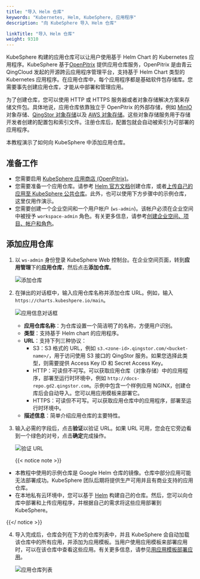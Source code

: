 ```yaml
---
title: "导入 Helm 仓库"
keywords: "Kubernetes, Helm, KubeSphere, 应用程序"
description: "向 KubeSphere 导入 Helm 仓库"

linkTitle: "导入 Helm 仓库"
weight: 9310
---
```


KubeSphere 构建的应用仓库可以让用户使用基于 Helm Chart 的 Kubernetes 应用程序。KubeSphere 基于[OpenPitrix](https://github.com/openpitrix/openpitrix) 提供应用仓库服务，OpenPitrix 是由青云QingCloud 发起的开源跨云应用程序管理平台，支持基于 Helm Chart 类型的 Kubernetes 应用程序。在应用仓库中，每个应用程序都是基础软件包存储库。您需要事先创建应用仓库，才能从中部署和管理应用。

为了创建仓库，您可以使用 HTTP 或 HTTPS 服务器或者对象存储解决方案来存储文件包。具体地说，应用仓库依靠独立于 OpenPitrix 的外部存储，例如 [MinIO](https://min.io/) 对象存储、[QingStor 对象存储](https://github.com/qingstor)以及 [AWS 对象存储](https://aws.amazon.com/cn/what-is-cloud-object-storage/)。这些对象存储服务用于存储开发者创建的配置包和索引文件。注册仓库后，配置包就会自动被索引为可部署的应用程序。

本教程演示了如何向 KubeSphere 中添加应用仓库。

## 准备工作

- 您需要启用 [KubeSphere 应用商店 (OpenPitrix)](../../../pluggable-components/app-store/)。
- 您需要准备一个应用仓库。请参考 [Helm 官方文档](https://v2.helm.sh/docs/developing_charts/#the-chart-repository-guide)创建仓库，或者[上传自己的应用至 KubeSphere 公共仓库](../../../workspace-administration/app-repository/upload-app-to-public-repository/)。此外，也可以使用下方步骤中的示例仓库，这里仅用作演示。
- 您需要创建一个企业空间和一个用户帐户 (`ws-admin`)。该帐户必须在企业空间中被授予 `workspace-admin` 角色。有关更多信息，请参考[创建企业空间、项目、帐户和角色](../../../quick-start/create-workspace-and-project/)。

## 添加应用仓库

1. 以 `ws-admin` 身份登录 KubeSphere Web 控制台。在企业空间页面，转到**应用管理**下的**应用仓库**，然后点击**添加仓库**。

    ![添加仓库](/images/docs/zh-cn/workspace-administration-and-user-guide/app-repository/import-helm-repository/app-repo.PNG)

2. 在弹出的对话框中，输入应用仓库名称并添加仓库 URL。例如，输入 `https://charts.kubeshpere.io/main`。

    ![应用信息对话框](/images/docs/zh-cn/workspace-administration-and-user-guide/app-repository/import-helm-repository/app-info-dialogue.png)

    - **应用仓库名称**：为仓库设置一个简洁明了的名称，方便用户识别。
    - **类型**：支持基于 Helm chart 的应用程序。
    - **URL**：支持下列三种协议：
      - S3：S3 格式的 URL，例如 `s3.<zone-id>.qingstor.com/<bucket-name>/`，用于访问使用 S3 接口的 QingStor 服务。如果您选择此类型，则需要提供 Access Key ID 和 Secret Access Key。
      - HTTP：可读但不可写。可以获取应用仓库（对象存储）中的应用程序，部署至运行时环境中，例如 `http://docs-repo.gd2.qingstor.com`。示例中包含一个样例应用 NGINX，创建仓库后会自动导入。您可以用应用模板来部署它。
      - HTTPS：可读但不可写。可以获取应用仓库中的应用程序，部署至运行时环境中。
    - **描述信息**：简单介绍应用仓库的主要特性。

3. 输入必需的字段后，点击**验证**以验证 URL。如果 URL 可用，您会在它旁边看到一个绿色的对号，点击**确定**完成操作。

    ![验证 URL](/images/docs/zh-cn/workspace-administration-and-user-guide/app-repository/import-helm-repository/validate-link.PNG)
    
    {{< notice note >}}

- 本教程中使用的示例仓库是 Google Helm 仓库的镜像。仓库中部分应用可能无法部署成功。KubeSphere 团队后期将提供生产可用并且有商业支持的应用仓库。
- 在本地私有云环境中，您可以基于 [Helm](https://helm.sh/) 构建自己的仓库。然后，您可以向仓库中部署和上传应用程序，并根据自己的需求将这些应用部署到 KubeSphere。

{{</ notice >}} 

4. 导入完成后，仓库会列在下方的仓库列表中，并且 KubeSphere 会自动加载该仓库中的所有应用，并添加为应用模板。当用户使用应用模板来部署应用时，可以在该仓库中查看这些应用。有关更多信息，请参见[用应用模板部署应用](../../../project-user-guide/application/deploy-app-from-template/)。

   ![应用仓库列表](/images/docs/zh-cn/workspace-administration-and-user-guide/app-repository/import-helm-repository/app-repo-list.PNG)